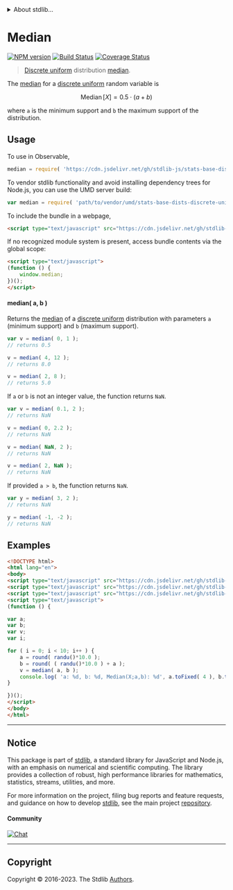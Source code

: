<!--

@license Apache-2.0

Copyright (c) 2018 The Stdlib Authors.

Licensed under the Apache License, Version 2.0 (the "License");
you may not use this file except in compliance with the License.
You may obtain a copy of the License at

   http://www.apache.org/licenses/LICENSE-2.0

Unless required by applicable law or agreed to in writing, software
distributed under the License is distributed on an "AS IS" BASIS,
WITHOUT WARRANTIES OR CONDITIONS OF ANY KIND, either express or implied.
See the License for the specific language governing permissions and
limitations under the License.

-->


<details>
  <summary>
    About stdlib...
  </summary>
  <p>We believe in a future in which the web is a preferred environment for numerical computation. To help realize this future, we've built stdlib. stdlib is a standard library, with an emphasis on numerical and scientific computation, written in JavaScript (and C) for execution in browsers and in Node.js.</p>
  <p>The library is fully decomposable, being architected in such a way that you can swap out and mix and match APIs and functionality to cater to your exact preferences and use cases.</p>
  <p>When you use stdlib, you can be absolutely certain that you are using the most thorough, rigorous, well-written, studied, documented, tested, measured, and high-quality code out there.</p>
  <p>To join us in bringing numerical computing to the web, get started by checking us out on <a href="https://github.com/stdlib-js/stdlib">GitHub</a>, and please consider <a href="https://opencollective.com/stdlib">financially supporting stdlib</a>. We greatly appreciate your continued support!</p>
</details>

# Median

[![NPM version][npm-image]][npm-url] [![Build Status][test-image]][test-url] [![Coverage Status][coverage-image]][coverage-url] <!-- [![dependencies][dependencies-image]][dependencies-url] -->

> [Discrete uniform][discrete-uniform-distribution] distribution [median][median].

<!-- Section to include introductory text. Make sure to keep an empty line after the intro `section` element and another before the `/section` close. -->

<section class="intro">

The [median][median] for a [discrete uniform][discrete-uniform-distribution] random variable is

<!-- <equation class="equation" label="eq:discrete_uniform_median" align="center" raw="\operatorname{Median}\left[ X \right] = 0.5 \cdot ( a + b )" alt="Median for a discrete uniform distribution."> -->

```math
\mathop{\mathrm{Median}}\left[ X \right] = 0.5 \cdot ( a + b )
```

<!-- <div class="equation" align="center" data-raw-text="\operatorname{Median}\left[ X \right] = 0.5 \cdot ( a + b )" data-equation="eq:discrete_uniform_median">
    <img src="https://cdn.jsdelivr.net/gh/stdlib-js/stdlib@591cf9d5c3a0cd3c1ceec961e5c49d73a68374cb/lib/node_modules/@stdlib/stats/base/dists/discrete-uniform/median/docs/img/equation_discrete_uniform_median.svg" alt="Median for a discrete uniform distribution.">
    <br>
</div> -->

<!-- </equation> -->

where `a` is the minimum support and `b` the maximum support of the distribution.

</section>

<!-- /.intro -->

<!-- Package usage documentation. -->



<section class="usage">

## Usage

To use in Observable,

```javascript
median = require( 'https://cdn.jsdelivr.net/gh/stdlib-js/stats-base-dists-discrete-uniform-median@v0.1.0-umd/browser.js' )
```

To vendor stdlib functionality and avoid installing dependency trees for Node.js, you can use the UMD server build:

```javascript
var median = require( 'path/to/vendor/umd/stats-base-dists-discrete-uniform-median/index.js' )
```

To include the bundle in a webpage,

```html
<script type="text/javascript" src="https://cdn.jsdelivr.net/gh/stdlib-js/stats-base-dists-discrete-uniform-median@v0.1.0-umd/browser.js"></script>
```

If no recognized module system is present, access bundle contents via the global scope:

```html
<script type="text/javascript">
(function () {
    window.median;
})();
</script>
```

#### median( a, b )

Returns the [median][median] of a [discrete uniform][discrete-uniform-distribution] distribution with parameters `a` (minimum support) and `b` (maximum support).

```javascript
var v = median( 0, 1 );
// returns 0.5

v = median( 4, 12 );
// returns 8.0

v = median( 2, 8 );
// returns 5.0
```

If `a` or `b` is not an integer value, the function returns `NaN`.

```javascript
var v = median( 0.1, 2 );
// returns NaN

v = median( 0, 2.2 );
// returns NaN

v = median( NaN, 2 );
// returns NaN

v = median( 2, NaN );
// returns NaN
```

If provided `a > b`, the function returns `NaN`.

```javascript
var y = median( 3, 2 );
// returns NaN

y = median( -1, -2 );
// returns NaN
```

</section>

<!-- /.usage -->

<!-- Package usage notes. Make sure to keep an empty line after the `section` element and another before the `/section` close. -->

<section class="notes">

</section>

<!-- /.notes -->

<!-- Package usage examples. -->

<section class="examples">

## Examples

<!-- eslint no-undef: "error" -->

```html
<!DOCTYPE html>
<html lang="en">
<body>
<script type="text/javascript" src="https://cdn.jsdelivr.net/gh/stdlib-js/random-base-randu@umd/browser.js"></script>
<script type="text/javascript" src="https://cdn.jsdelivr.net/gh/stdlib-js/math-base-special-round@umd/browser.js"></script>
<script type="text/javascript" src="https://cdn.jsdelivr.net/gh/stdlib-js/stats-base-dists-discrete-uniform-median@v0.1.0-umd/browser.js"></script>
<script type="text/javascript">
(function () {

var a;
var b;
var v;
var i;

for ( i = 0; i < 10; i++ ) {
    a = round( randu()*10.0 );
    b = round( ( randu()*10.0 ) + a );
    v = median( a, b );
    console.log( 'a: %d, b: %d, Median(X;a,b): %d', a.toFixed( 4 ), b.toFixed( 4 ), v.toFixed( 4 ) );
}

})();
</script>
</body>
</html>
```

</section>

<!-- /.examples -->

<!-- Section to include cited references. If references are included, add a horizontal rule *before* the section. Make sure to keep an empty line after the `section` element and another before the `/section` close. -->

<section class="references">

</section>

<!-- /.references -->

<!-- Section for related `stdlib` packages. Do not manually edit this section, as it is automatically populated. -->

<section class="related">

</section>

<!-- /.related -->

<!-- Section for all links. Make sure to keep an empty line after the `section` element and another before the `/section` close. -->


<section class="main-repo" >

* * *

## Notice

This package is part of [stdlib][stdlib], a standard library for JavaScript and Node.js, with an emphasis on numerical and scientific computing. The library provides a collection of robust, high performance libraries for mathematics, statistics, streams, utilities, and more.

For more information on the project, filing bug reports and feature requests, and guidance on how to develop [stdlib][stdlib], see the main project [repository][stdlib].

#### Community

[![Chat][chat-image]][chat-url]

---

## Copyright

Copyright &copy; 2016-2023. The Stdlib [Authors][stdlib-authors].

</section>

<!-- /.stdlib -->

<!-- Section for all links. Make sure to keep an empty line after the `section` element and another before the `/section` close. -->

<section class="links">

[npm-image]: http://img.shields.io/npm/v/@stdlib/stats-base-dists-discrete-uniform-median.svg
[npm-url]: https://npmjs.org/package/@stdlib/stats-base-dists-discrete-uniform-median

[test-image]: https://github.com/stdlib-js/stats-base-dists-discrete-uniform-median/actions/workflows/test.yml/badge.svg?branch=v0.1.0
[test-url]: https://github.com/stdlib-js/stats-base-dists-discrete-uniform-median/actions/workflows/test.yml?query=branch:v0.1.0

[coverage-image]: https://img.shields.io/codecov/c/github/stdlib-js/stats-base-dists-discrete-uniform-median/main.svg
[coverage-url]: https://codecov.io/github/stdlib-js/stats-base-dists-discrete-uniform-median?branch=v0.1.0

<!--

[dependencies-image]: https://img.shields.io/david/stdlib-js/stats-base-dists-discrete-uniform-median.svg
[dependencies-url]: https://david-dm.org/stdlib-js/stats-base-dists-discrete-uniform-median/main

-->

[chat-image]: https://img.shields.io/gitter/room/stdlib-js/stdlib.svg
[chat-url]: https://app.gitter.im/#/room/#stdlib-js_stdlib:gitter.im

[stdlib]: https://github.com/stdlib-js/stdlib

[stdlib-authors]: https://github.com/stdlib-js/stdlib/graphs/contributors

[umd]: https://github.com/umdjs/umd
[es-module]: https://developer.mozilla.org/en-US/docs/Web/JavaScript/Guide/Modules

[deno-url]: https://github.com/stdlib-js/stats-base-dists-discrete-uniform-median/tree/deno
[umd-url]: https://github.com/stdlib-js/stats-base-dists-discrete-uniform-median/tree/umd
[esm-url]: https://github.com/stdlib-js/stats-base-dists-discrete-uniform-median/tree/esm
[branches-url]: https://github.com/stdlib-js/stats-base-dists-discrete-uniform-median/blob/main/branches.md

[discrete-uniform-distribution]: https://en.wikipedia.org/wiki/Discrete_uniform_distribution

[median]: https://en.wikipedia.org/wiki/Median

</section>

<!-- /.links -->

